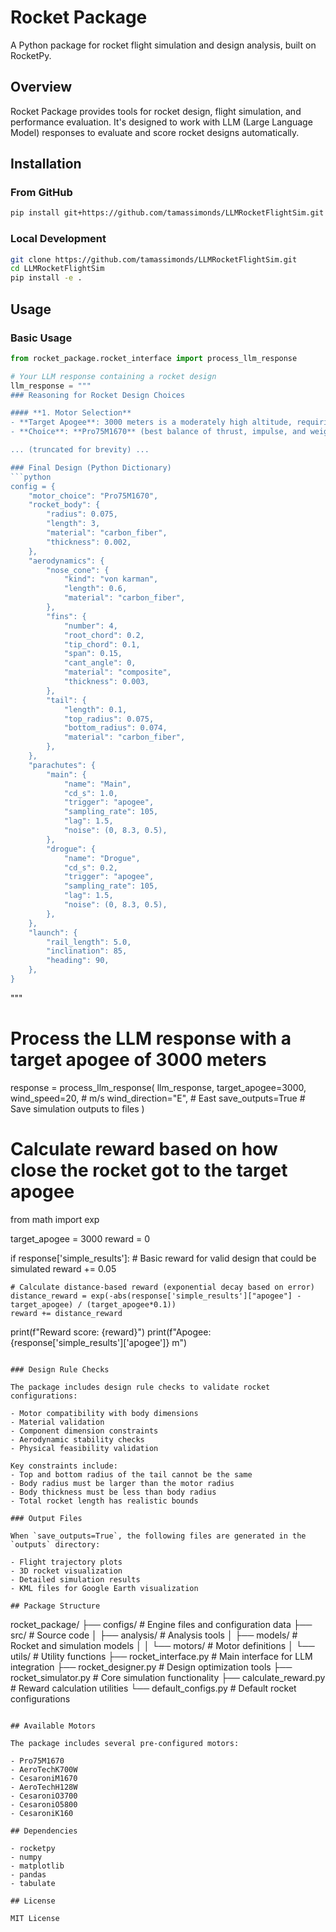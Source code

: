 # Rocket Package

A Python package for rocket flight simulation and design analysis, built on RocketPy.

## Overview

Rocket Package provides tools for rocket design, flight simulation, and performance evaluation. It's designed to work with LLM (Large Language Model) responses to evaluate and score rocket designs automatically.

## Installation

### From GitHub

```bash
pip install git+https://github.com/tamassimonds/LLMRocketFlightSim.git
```

### Local Development

```bash
git clone https://github.com/tamassimonds/LLMRocketFlightSim.git
cd LLMRocketFlightSim
pip install -e .
```

## Usage

### Basic Usage

```python
from rocket_package.rocket_interface import process_llm_response

# Your LLM response containing a rocket design
llm_response = """
### Reasoning for Rocket Design Choices

#### **1. Motor Selection**
- **Target Apogee**: 3000 meters is a moderately high altitude, requiring a motor with sufficient total impulse.
- **Choice**: **Pro75M1670** (best balance of thrust, impulse, and weight).

... (truncated for brevity) ...

### Final Design (Python Dictionary)
```python
config = {
    "motor_choice": "Pro75M1670",
    "rocket_body": {
        "radius": 0.075,
        "length": 3,
        "material": "carbon_fiber",
        "thickness": 0.002,
    },
    "aerodynamics": {
        "nose_cone": {
            "kind": "von karman",
            "length": 0.6,
            "material": "carbon_fiber",
        },
        "fins": {
            "number": 4,
            "root_chord": 0.2,
            "tip_chord": 0.1,
            "span": 0.15,
            "cant_angle": 0,
            "material": "composite",
            "thickness": 0.003,
        },
        "tail": {
            "length": 0.1,
            "top_radius": 0.075,
            "bottom_radius": 0.074,
            "material": "carbon_fiber",
        },
    },
    "parachutes": {
        "main": {
            "name": "Main",
            "cd_s": 1.0,
            "trigger": "apogee",
            "sampling_rate": 105,
            "lag": 1.5,
            "noise": (0, 8.3, 0.5),
        },
        "drogue": {
            "name": "Drogue",
            "cd_s": 0.2,
            "trigger": "apogee",
            "sampling_rate": 105,
            "lag": 1.5,
            "noise": (0, 8.3, 0.5),
        },
    },
    "launch": {
        "rail_length": 5.0,
        "inclination": 85,
        "heading": 90,
    },
}
```
"""

# Process the LLM response with a target apogee of 3000 meters
response = process_llm_response(
    llm_response, 
    target_apogee=3000, 
    wind_speed=20,  # m/s
    wind_direction="E",  # East
    save_outputs=True  # Save simulation outputs to files
)

# Calculate reward based on how close the rocket got to the target apogee
from math import exp

target_apogee = 3000
reward = 0

if response['simple_results']:
    # Basic reward for valid design that could be simulated
    reward += 0.05 
    
    # Calculate distance-based reward (exponential decay based on error)
    distance_reward = exp(-abs(response['simple_results']["apogee"] - target_apogee) / (target_apogee*0.1))
    reward += distance_reward

print(f"Reward score: {reward}")
print(f"Apogee: {response['simple_results']['apogee']} m")
```

### Design Rule Checks

The package includes design rule checks to validate rocket configurations:

- Motor compatibility with body dimensions
- Material validation
- Component dimension constraints
- Aerodynamic stability checks
- Physical feasibility validation

Key constraints include:
- Top and bottom radius of the tail cannot be the same
- Body radius must be larger than the motor radius
- Body thickness must be less than body radius
- Total rocket length has realistic bounds

### Output Files

When `save_outputs=True`, the following files are generated in the `outputs` directory:

- Flight trajectory plots
- 3D rocket visualization
- Detailed simulation results
- KML files for Google Earth visualization

## Package Structure

```
rocket_package/
├── configs/             # Engine files and configuration data
├── src/                 # Source code
│   ├── analysis/        # Analysis tools
│   ├── models/          # Rocket and simulation models
│   │   └── motors/      # Motor definitions
│   └── utils/           # Utility functions
├── rocket_interface.py  # Main interface for LLM integration
├── rocket_designer.py   # Design optimization tools
├── rocket_simulator.py  # Core simulation functionality
├── calculate_reward.py  # Reward calculation utilities
└── default_configs.py   # Default rocket configurations
```

## Available Motors

The package includes several pre-configured motors:

- Pro75M1670
- AeroTechK700W
- CesaroniM1670
- AeroTechH128W
- CesaroniO3700
- CesaroniO5800
- CesaroniK160

## Dependencies

- rocketpy
- numpy
- matplotlib
- pandas
- tabulate

## License

MIT License
